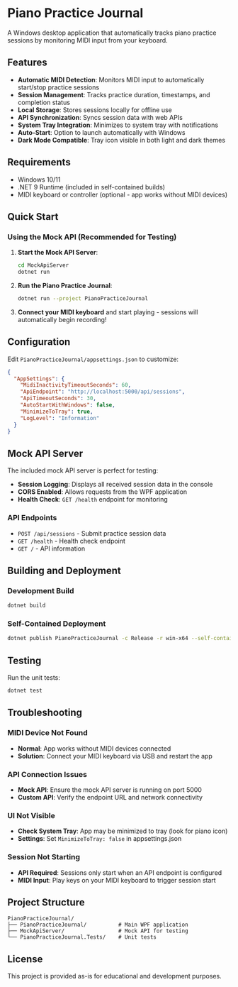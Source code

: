 # Piano Practice Journal

A Windows desktop application that automatically tracks piano practice sessions by monitoring MIDI input from your keyboard.

## Features

- **Automatic MIDI Detection**: Monitors MIDI input to automatically start/stop practice sessions
- **Session Management**: Tracks practice duration, timestamps, and completion status
- **Local Storage**: Stores sessions locally for offline use
- **API Synchronization**: Syncs session data with web APIs
- **System Tray Integration**: Minimizes to system tray with notifications
- **Auto-Start**: Option to launch automatically with Windows
- **Dark Mode Compatible**: Tray icon visible in both light and dark themes

## Requirements

- Windows 10/11
- .NET 9 Runtime (included in self-contained builds)
- MIDI keyboard or controller (optional - app works without MIDI devices)

## Quick Start

### Using the Mock API (Recommended for Testing)

1. **Start the Mock API Server**:
   ```bash
   cd MockApiServer
   dotnet run
   ```

2. **Run the Piano Practice Journal**:
   ```bash
   dotnet run --project PianoPracticeJournal
   ```

3. **Connect your MIDI keyboard** and start playing - sessions will automatically begin recording!

## Configuration

Edit `PianoPracticeJournal/appsettings.json` to customize:

```json
{
  "AppSettings": {
    "MidiInactivityTimeoutSeconds": 60,
    "ApiEndpoint": "http://localhost:5000/api/sessions",
    "ApiTimeoutSeconds": 30,
    "AutoStartWithWindows": false,
    "MinimizeToTray": true,
    "LogLevel": "Information"
  }
}
```

## Mock API Server

The included mock API server is perfect for testing:

- **Session Logging**: Displays all received session data in the console
- **CORS Enabled**: Allows requests from the WPF application
- **Health Check**: `GET /health` endpoint for monitoring

### API Endpoints

- `POST /api/sessions` - Submit practice session data
- `GET /health` - Health check endpoint
- `GET /` - API information

## Building and Deployment

### Development Build
```bash
dotnet build
```

### Self-Contained Deployment
```bash
dotnet publish PianoPracticeJournal -c Release -r win-x64 --self-contained true -p:PublishSingleFile=true -o "publish"
```

## Testing

Run the unit tests:
```bash
dotnet test
```

## Troubleshooting

### MIDI Device Not Found
- **Normal**: App works without MIDI devices connected
- **Solution**: Connect your MIDI keyboard via USB and restart the app

### API Connection Issues
- **Mock API**: Ensure the mock API server is running on port 5000
- **Custom API**: Verify the endpoint URL and network connectivity

### UI Not Visible
- **Check System Tray**: App may be minimized to tray (look for piano icon)
- **Settings**: Set `MinimizeToTray: false` in appsettings.json

### Session Not Starting
- **API Required**: Sessions only start when an API endpoint is configured
- **MIDI Input**: Play keys on your MIDI keyboard to trigger session start

## Project Structure

```
PianoPracticeJournal/
├── PianoPracticeJournal/          # Main WPF application
├── MockApiServer/                 # Mock API for testing
└── PianoPracticeJournal.Tests/    # Unit tests
```

## License

This project is provided as-is for educational and development purposes.